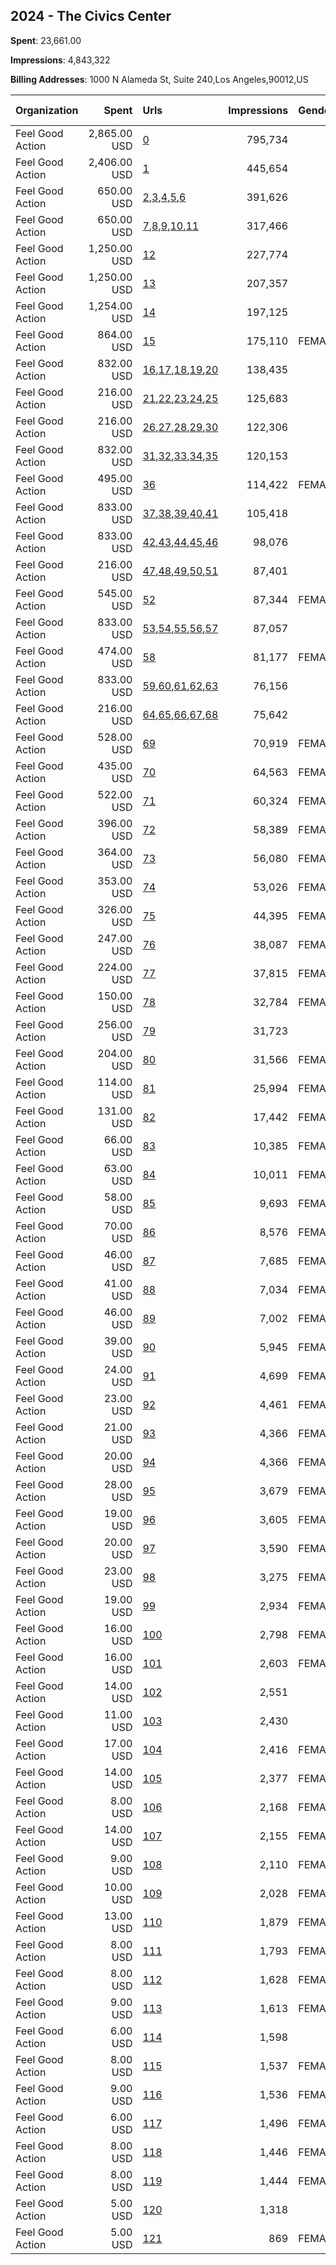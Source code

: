 ## 2024 - The Civics Center 
**Spent**: 23,661.00

**Impressions**: 4,843,322

**Billing Addresses**: 1000 N Alameda St, Suite 240,Los Angeles,90012,US

|Organization|Spent|Urls|Impressions|Genders|Age Brackets|Country Codes|
|:---|---:|:---|---:|:---|:---|:---|
|Feel Good Action|2,865.00 USD|[0](https://www.snap.com/political-ads/asset/e4b3f807cb4b3737b01863a30b1c993b2c931a6f8f8902cf5bbe6cc625ea5294?mediaType=png)|795,734||15-20|united states|
|Feel Good Action|2,406.00 USD|[1](https://www.snap.com/political-ads/asset/e3852d709cd4acb35178d81d7040a60ca8e06dce554160975ea7b8c5107c5a03?mediaType=png)|445,654||15-20|united states|
|Feel Good Action|650.00 USD|[2](https://www.snap.com/political-ads/asset/167afc5d570f904ff8f72a28ec9d2a6493cf870d6054a4dab7564261d205b58c?mediaType=jpeg),[3](https://www.snap.com/political-ads/asset/24de20eb423910185b0d1e4aa880acc5ef8da8aa119031d3125c092908021a4c?mediaType=jpeg),[4](https://www.snap.com/political-ads/asset/ed63c747229be0c012b906bf9bd4845f6bb317d4c760a643b1c92fb7d3248aa9?mediaType=jpeg),[5](https://www.snap.com/political-ads/asset/52c72cf40c350ede79ea0b067b35eaab5b7ce90afd116b7ce7a4d57aad0c9620?mediaType=jpeg),[6](https://www.snap.com/political-ads/asset/fd1fd0b18bb5cf6c17a86f80729e1131bd2421a217a841122cda9d2650242b55?mediaType=jpeg)|391,626||16-20|united states|
|Feel Good Action|650.00 USD|[7](https://www.snap.com/political-ads/asset/167afc5d570f904ff8f72a28ec9d2a6493cf870d6054a4dab7564261d205b58c?mediaType=jpeg),[8](https://www.snap.com/political-ads/asset/24de20eb423910185b0d1e4aa880acc5ef8da8aa119031d3125c092908021a4c?mediaType=jpeg),[9](https://www.snap.com/political-ads/asset/ed63c747229be0c012b906bf9bd4845f6bb317d4c760a643b1c92fb7d3248aa9?mediaType=jpeg),[10](https://www.snap.com/political-ads/asset/52c72cf40c350ede79ea0b067b35eaab5b7ce90afd116b7ce7a4d57aad0c9620?mediaType=jpeg),[11](https://www.snap.com/political-ads/asset/fd1fd0b18bb5cf6c17a86f80729e1131bd2421a217a841122cda9d2650242b55?mediaType=jpeg)|317,466||16-20|united states|
|Feel Good Action|1,250.00 USD|[12](https://www.snap.com/political-ads/asset/5e51d11ea044e25a13e4ae826801fc73023361ff9570f0178283fe37a8726a19?mediaType=png)|227,774||17-20|united states|
|Feel Good Action|1,250.00 USD|[13](https://www.snap.com/political-ads/asset/b6b201f0315398c920d4882ac452efa7f9f5b620c3429a6613e24215cf67cbb2?mediaType=png)|207,357||17-20|united states|
|Feel Good Action|1,254.00 USD|[14](https://www.snap.com/political-ads/asset/386b20d27e7caf5986fbdc30abaf9ea7d346dedafffe1adbf73b38f9aed0baaa?mediaType=mp4)|197,125||15-20|united states|
|Feel Good Action|864.00 USD|[15](https://www.snap.com/political-ads/asset/2c5bb3ad725aa381276fe355322ddc7ba7a468b96fe45620b5ae1e572aa275a4?mediaType=png)|175,110|FEMALE|15-20|united states|
|Feel Good Action|832.00 USD|[16](https://www.snap.com/political-ads/asset/167afc5d570f904ff8f72a28ec9d2a6493cf870d6054a4dab7564261d205b58c?mediaType=jpeg),[17](https://www.snap.com/political-ads/asset/24de20eb423910185b0d1e4aa880acc5ef8da8aa119031d3125c092908021a4c?mediaType=jpeg),[18](https://www.snap.com/political-ads/asset/ed63c747229be0c012b906bf9bd4845f6bb317d4c760a643b1c92fb7d3248aa9?mediaType=jpeg),[19](https://www.snap.com/political-ads/asset/52c72cf40c350ede79ea0b067b35eaab5b7ce90afd116b7ce7a4d57aad0c9620?mediaType=jpeg),[20](https://www.snap.com/political-ads/asset/fd1fd0b18bb5cf6c17a86f80729e1131bd2421a217a841122cda9d2650242b55?mediaType=jpeg)|138,435||16-20|united states|
|Feel Good Action|216.00 USD|[21](https://www.snap.com/political-ads/asset/167afc5d570f904ff8f72a28ec9d2a6493cf870d6054a4dab7564261d205b58c?mediaType=jpeg),[22](https://www.snap.com/political-ads/asset/24de20eb423910185b0d1e4aa880acc5ef8da8aa119031d3125c092908021a4c?mediaType=jpeg),[23](https://www.snap.com/political-ads/asset/ed63c747229be0c012b906bf9bd4845f6bb317d4c760a643b1c92fb7d3248aa9?mediaType=jpeg),[24](https://www.snap.com/political-ads/asset/52c72cf40c350ede79ea0b067b35eaab5b7ce90afd116b7ce7a4d57aad0c9620?mediaType=jpeg),[25](https://www.snap.com/political-ads/asset/fd1fd0b18bb5cf6c17a86f80729e1131bd2421a217a841122cda9d2650242b55?mediaType=jpeg)|125,683||16-20|united states|
|Feel Good Action|216.00 USD|[26](https://www.snap.com/political-ads/asset/167afc5d570f904ff8f72a28ec9d2a6493cf870d6054a4dab7564261d205b58c?mediaType=jpeg),[27](https://www.snap.com/political-ads/asset/24de20eb423910185b0d1e4aa880acc5ef8da8aa119031d3125c092908021a4c?mediaType=jpeg),[28](https://www.snap.com/political-ads/asset/ed63c747229be0c012b906bf9bd4845f6bb317d4c760a643b1c92fb7d3248aa9?mediaType=jpeg),[29](https://www.snap.com/political-ads/asset/52c72cf40c350ede79ea0b067b35eaab5b7ce90afd116b7ce7a4d57aad0c9620?mediaType=jpeg),[30](https://www.snap.com/political-ads/asset/fd1fd0b18bb5cf6c17a86f80729e1131bd2421a217a841122cda9d2650242b55?mediaType=jpeg)|122,306||16-20|united states|
|Feel Good Action|832.00 USD|[31](https://www.snap.com/political-ads/asset/167afc5d570f904ff8f72a28ec9d2a6493cf870d6054a4dab7564261d205b58c?mediaType=jpeg),[32](https://www.snap.com/political-ads/asset/24de20eb423910185b0d1e4aa880acc5ef8da8aa119031d3125c092908021a4c?mediaType=jpeg),[33](https://www.snap.com/political-ads/asset/ed63c747229be0c012b906bf9bd4845f6bb317d4c760a643b1c92fb7d3248aa9?mediaType=jpeg),[34](https://www.snap.com/political-ads/asset/52c72cf40c350ede79ea0b067b35eaab5b7ce90afd116b7ce7a4d57aad0c9620?mediaType=jpeg),[35](https://www.snap.com/political-ads/asset/fd1fd0b18bb5cf6c17a86f80729e1131bd2421a217a841122cda9d2650242b55?mediaType=jpeg)|120,153||16-20|united states|
|Feel Good Action|495.00 USD|[36](https://www.snap.com/political-ads/asset/04963822b0daeb2cc958b42d0dc94348450126b15651192105151f495660c9bb?mediaType=png)|114,422|FEMALE|15-20|united states|
|Feel Good Action|833.00 USD|[37](https://www.snap.com/political-ads/asset/167afc5d570f904ff8f72a28ec9d2a6493cf870d6054a4dab7564261d205b58c?mediaType=jpeg),[38](https://www.snap.com/political-ads/asset/24de20eb423910185b0d1e4aa880acc5ef8da8aa119031d3125c092908021a4c?mediaType=jpeg),[39](https://www.snap.com/political-ads/asset/ed63c747229be0c012b906bf9bd4845f6bb317d4c760a643b1c92fb7d3248aa9?mediaType=jpeg),[40](https://www.snap.com/political-ads/asset/52c72cf40c350ede79ea0b067b35eaab5b7ce90afd116b7ce7a4d57aad0c9620?mediaType=jpeg),[41](https://www.snap.com/political-ads/asset/fd1fd0b18bb5cf6c17a86f80729e1131bd2421a217a841122cda9d2650242b55?mediaType=jpeg)|105,418||16-20|united states|
|Feel Good Action|833.00 USD|[42](https://www.snap.com/political-ads/asset/167afc5d570f904ff8f72a28ec9d2a6493cf870d6054a4dab7564261d205b58c?mediaType=jpeg),[43](https://www.snap.com/political-ads/asset/24de20eb423910185b0d1e4aa880acc5ef8da8aa119031d3125c092908021a4c?mediaType=jpeg),[44](https://www.snap.com/political-ads/asset/ed63c747229be0c012b906bf9bd4845f6bb317d4c760a643b1c92fb7d3248aa9?mediaType=jpeg),[45](https://www.snap.com/political-ads/asset/52c72cf40c350ede79ea0b067b35eaab5b7ce90afd116b7ce7a4d57aad0c9620?mediaType=jpeg),[46](https://www.snap.com/political-ads/asset/fd1fd0b18bb5cf6c17a86f80729e1131bd2421a217a841122cda9d2650242b55?mediaType=jpeg)|98,076||16-20|united states|
|Feel Good Action|216.00 USD|[47](https://www.snap.com/political-ads/asset/167afc5d570f904ff8f72a28ec9d2a6493cf870d6054a4dab7564261d205b58c?mediaType=jpeg),[48](https://www.snap.com/political-ads/asset/24de20eb423910185b0d1e4aa880acc5ef8da8aa119031d3125c092908021a4c?mediaType=jpeg),[49](https://www.snap.com/political-ads/asset/ed63c747229be0c012b906bf9bd4845f6bb317d4c760a643b1c92fb7d3248aa9?mediaType=jpeg),[50](https://www.snap.com/political-ads/asset/52c72cf40c350ede79ea0b067b35eaab5b7ce90afd116b7ce7a4d57aad0c9620?mediaType=jpeg),[51](https://www.snap.com/political-ads/asset/fd1fd0b18bb5cf6c17a86f80729e1131bd2421a217a841122cda9d2650242b55?mediaType=jpeg)|87,401||16-20|united states|
|Feel Good Action|545.00 USD|[52](https://www.snap.com/political-ads/asset/e3852d709cd4acb35178d81d7040a60ca8e06dce554160975ea7b8c5107c5a03?mediaType=png)|87,344|FEMALE|15-20|united states|
|Feel Good Action|833.00 USD|[53](https://www.snap.com/political-ads/asset/167afc5d570f904ff8f72a28ec9d2a6493cf870d6054a4dab7564261d205b58c?mediaType=jpeg),[54](https://www.snap.com/political-ads/asset/24de20eb423910185b0d1e4aa880acc5ef8da8aa119031d3125c092908021a4c?mediaType=jpeg),[55](https://www.snap.com/political-ads/asset/ed63c747229be0c012b906bf9bd4845f6bb317d4c760a643b1c92fb7d3248aa9?mediaType=jpeg),[56](https://www.snap.com/political-ads/asset/52c72cf40c350ede79ea0b067b35eaab5b7ce90afd116b7ce7a4d57aad0c9620?mediaType=jpeg),[57](https://www.snap.com/political-ads/asset/fd1fd0b18bb5cf6c17a86f80729e1131bd2421a217a841122cda9d2650242b55?mediaType=jpeg)|87,057||16-20|united states|
|Feel Good Action|474.00 USD|[58](https://www.snap.com/political-ads/asset/3176450e026de303995931436b023b2482fa8c34619486615ced75cee26451ed?mediaType=png)|81,177|FEMALE|15-20||
|Feel Good Action|833.00 USD|[59](https://www.snap.com/political-ads/asset/167afc5d570f904ff8f72a28ec9d2a6493cf870d6054a4dab7564261d205b58c?mediaType=jpeg),[60](https://www.snap.com/political-ads/asset/24de20eb423910185b0d1e4aa880acc5ef8da8aa119031d3125c092908021a4c?mediaType=jpeg),[61](https://www.snap.com/political-ads/asset/ed63c747229be0c012b906bf9bd4845f6bb317d4c760a643b1c92fb7d3248aa9?mediaType=jpeg),[62](https://www.snap.com/political-ads/asset/52c72cf40c350ede79ea0b067b35eaab5b7ce90afd116b7ce7a4d57aad0c9620?mediaType=jpeg),[63](https://www.snap.com/political-ads/asset/fd1fd0b18bb5cf6c17a86f80729e1131bd2421a217a841122cda9d2650242b55?mediaType=jpeg)|76,156||16-20|united states|
|Feel Good Action|216.00 USD|[64](https://www.snap.com/political-ads/asset/167afc5d570f904ff8f72a28ec9d2a6493cf870d6054a4dab7564261d205b58c?mediaType=jpeg),[65](https://www.snap.com/political-ads/asset/24de20eb423910185b0d1e4aa880acc5ef8da8aa119031d3125c092908021a4c?mediaType=jpeg),[66](https://www.snap.com/political-ads/asset/ed63c747229be0c012b906bf9bd4845f6bb317d4c760a643b1c92fb7d3248aa9?mediaType=jpeg),[67](https://www.snap.com/political-ads/asset/52c72cf40c350ede79ea0b067b35eaab5b7ce90afd116b7ce7a4d57aad0c9620?mediaType=jpeg),[68](https://www.snap.com/political-ads/asset/fd1fd0b18bb5cf6c17a86f80729e1131bd2421a217a841122cda9d2650242b55?mediaType=jpeg)|75,642||16-20|united states|
|Feel Good Action|528.00 USD|[69](https://www.snap.com/political-ads/asset/e3852d709cd4acb35178d81d7040a60ca8e06dce554160975ea7b8c5107c5a03?mediaType=png)|70,919|FEMALE|15-20||
|Feel Good Action|435.00 USD|[70](https://www.snap.com/political-ads/asset/386b20d27e7caf5986fbdc30abaf9ea7d346dedafffe1adbf73b38f9aed0baaa?mediaType=mp4)|64,563|FEMALE|15-20|united states|
|Feel Good Action|522.00 USD|[71](https://www.snap.com/political-ads/asset/386b20d27e7caf5986fbdc30abaf9ea7d346dedafffe1adbf73b38f9aed0baaa?mediaType=mp4)|60,324|FEMALE|15-20||
|Feel Good Action|396.00 USD|[72](https://www.snap.com/political-ads/asset/386b20d27e7caf5986fbdc30abaf9ea7d346dedafffe1adbf73b38f9aed0baaa?mediaType=mp4)|58,389|FEMALE|15-20|united states|
|Feel Good Action|364.00 USD|[73](https://www.snap.com/political-ads/asset/e3852d709cd4acb35178d81d7040a60ca8e06dce554160975ea7b8c5107c5a03?mediaType=png)|56,080|FEMALE|15-20|united states|
|Feel Good Action|353.00 USD|[74](https://www.snap.com/political-ads/asset/f5881990caa678b490077c80c79a9699682fef0ce2fff7a479e17077d08bd5dd?mediaType=mp4)|53,026|FEMALE|15-20||
|Feel Good Action|326.00 USD|[75](https://www.snap.com/political-ads/asset/386b20d27e7caf5986fbdc30abaf9ea7d346dedafffe1adbf73b38f9aed0baaa?mediaType=mp4)|44,395|FEMALE|15-20|united states|
|Feel Good Action|247.00 USD|[76](https://www.snap.com/political-ads/asset/386b20d27e7caf5986fbdc30abaf9ea7d346dedafffe1adbf73b38f9aed0baaa?mediaType=mp4)|38,087|FEMALE|15-20|united states|
|Feel Good Action|224.00 USD|[77](https://www.snap.com/political-ads/asset/386b20d27e7caf5986fbdc30abaf9ea7d346dedafffe1adbf73b38f9aed0baaa?mediaType=mp4)|37,815|FEMALE|15-20|united states|
|Feel Good Action|150.00 USD|[78](https://www.snap.com/political-ads/asset/cac446b029647e44278abbcb3c6dca509c81a159ac5d544f2e1b08663cc80aa6?mediaType=png)|32,784|FEMALE|15-20|united states|
|Feel Good Action|256.00 USD|[79](https://www.snap.com/political-ads/asset/e7b511f7a13d4b577f0cc81d95b4e70b20f74e3498e71357220e23a6ffa47e7b?mediaType=png)|31,723||15-20|united states|
|Feel Good Action|204.00 USD|[80](https://www.snap.com/political-ads/asset/e553362b87277e44f98b5629d8230871e819ba098bbd53ea07da8231fa8cd1b5?mediaType=png)|31,566|FEMALE|15-20||
|Feel Good Action|114.00 USD|[81](https://www.snap.com/political-ads/asset/d960a82f78116a5084bb86e0a6928b6457948467999ad73af567e18638d4a7a5?mediaType=png)|25,994|FEMALE|15-20|united states|
|Feel Good Action|131.00 USD|[82](https://www.snap.com/political-ads/asset/e7b511f7a13d4b577f0cc81d95b4e70b20f74e3498e71357220e23a6ffa47e7b?mediaType=png)|17,442|FEMALE|15-20|united states|
|Feel Good Action|66.00 USD|[83](https://www.snap.com/political-ads/asset/e3852d709cd4acb35178d81d7040a60ca8e06dce554160975ea7b8c5107c5a03?mediaType=png)|10,385|FEMALE|15-20|united states|
|Feel Good Action|63.00 USD|[84](https://www.snap.com/political-ads/asset/e3852d709cd4acb35178d81d7040a60ca8e06dce554160975ea7b8c5107c5a03?mediaType=png)|10,011|FEMALE|15-20|united states|
|Feel Good Action|58.00 USD|[85](https://www.snap.com/political-ads/asset/375faeff034a7210ddc98b84fa14239d456c3a704939623ddfda3f51e8447ea6?mediaType=png)|9,693|FEMALE|15-20||
|Feel Good Action|70.00 USD|[86](https://www.snap.com/political-ads/asset/e7b511f7a13d4b577f0cc81d95b4e70b20f74e3498e71357220e23a6ffa47e7b?mediaType=png)|8,576|FEMALE|15-20||
|Feel Good Action|46.00 USD|[87](https://www.snap.com/political-ads/asset/c124d0e705b28029ce891a0ed882ccfab570f178e3f1dc6e80df0ce5024b164a?mediaType=png)|7,685|FEMALE|15-20||
|Feel Good Action|41.00 USD|[88](https://www.snap.com/political-ads/asset/f47b51f69f7dfc2313045033f9b7ea15c78a447d72491d1993f246b7b496cfbb?mediaType=png)|7,034|FEMALE|15-20|united states|
|Feel Good Action|46.00 USD|[89](https://www.snap.com/political-ads/asset/e7b511f7a13d4b577f0cc81d95b4e70b20f74e3498e71357220e23a6ffa47e7b?mediaType=png)|7,002|FEMALE|15-20|united states|
|Feel Good Action|39.00 USD|[90](https://www.snap.com/political-ads/asset/e3852d709cd4acb35178d81d7040a60ca8e06dce554160975ea7b8c5107c5a03?mediaType=png)|5,945|FEMALE|15-20|united states|
|Feel Good Action|24.00 USD|[91](https://www.snap.com/political-ads/asset/c6a8a8a373d2048fe0501c6cbb2fe9d463f64dd77e8ed47b44cfc97773006fc0?mediaType=png)|4,699|FEMALE|15-20|united states|
|Feel Good Action|23.00 USD|[92](https://www.snap.com/political-ads/asset/3a6c9aed44777041e1904693c6de8619e8067dd2c66ff937135718c3c592e2df?mediaType=png)|4,461|FEMALE|15-20|united states|
|Feel Good Action|21.00 USD|[93](https://www.snap.com/political-ads/asset/3a6c9aed44777041e1904693c6de8619e8067dd2c66ff937135718c3c592e2df?mediaType=png)|4,366|FEMALE|15-20|united states|
|Feel Good Action|20.00 USD|[94](https://www.snap.com/political-ads/asset/c6a8a8a373d2048fe0501c6cbb2fe9d463f64dd77e8ed47b44cfc97773006fc0?mediaType=png)|4,366|FEMALE|15-20|united states|
|Feel Good Action|28.00 USD|[95](https://www.snap.com/political-ads/asset/f47b51f69f7dfc2313045033f9b7ea15c78a447d72491d1993f246b7b496cfbb?mediaType=png)|3,679|FEMALE|15-20||
|Feel Good Action|19.00 USD|[96](https://www.snap.com/political-ads/asset/7476c0111ece912df54c22b109a67f8c1c547c8418f36209915c8408bbc3a1df?mediaType=png)|3,605|FEMALE|15-20|united states|
|Feel Good Action|20.00 USD|[97](https://www.snap.com/political-ads/asset/e7b511f7a13d4b577f0cc81d95b4e70b20f74e3498e71357220e23a6ffa47e7b?mediaType=png)|3,590|FEMALE|15-20|united states|
|Feel Good Action|23.00 USD|[98](https://www.snap.com/political-ads/asset/f47b51f69f7dfc2313045033f9b7ea15c78a447d72491d1993f246b7b496cfbb?mediaType=png)|3,275|FEMALE|15-20|united states|
|Feel Good Action|19.00 USD|[99](https://www.snap.com/political-ads/asset/e7b511f7a13d4b577f0cc81d95b4e70b20f74e3498e71357220e23a6ffa47e7b?mediaType=png)|2,934|FEMALE|15-20|united states|
|Feel Good Action|16.00 USD|[100](https://www.snap.com/political-ads/asset/f47b51f69f7dfc2313045033f9b7ea15c78a447d72491d1993f246b7b496cfbb?mediaType=png)|2,798|FEMALE|15-20|united states|
|Feel Good Action|16.00 USD|[101](https://www.snap.com/political-ads/asset/3a6c9aed44777041e1904693c6de8619e8067dd2c66ff937135718c3c592e2df?mediaType=png)|2,603|FEMALE|15-20|united states|
|Feel Good Action|14.00 USD|[102](https://www.snap.com/political-ads/asset/f47b51f69f7dfc2313045033f9b7ea15c78a447d72491d1993f246b7b496cfbb?mediaType=png)|2,551||15-20|united states|
|Feel Good Action|11.00 USD|[103](https://www.snap.com/political-ads/asset/3a6c9aed44777041e1904693c6de8619e8067dd2c66ff937135718c3c592e2df?mediaType=png)|2,430||15-20|united states|
|Feel Good Action|17.00 USD|[104](https://www.snap.com/political-ads/asset/7476c0111ece912df54c22b109a67f8c1c547c8418f36209915c8408bbc3a1df?mediaType=png)|2,416|FEMALE|15-20||
|Feel Good Action|14.00 USD|[105](https://www.snap.com/political-ads/asset/c6a8a8a373d2048fe0501c6cbb2fe9d463f64dd77e8ed47b44cfc97773006fc0?mediaType=png)|2,377|FEMALE|15-20|united states|
|Feel Good Action|8.00 USD|[106](https://www.snap.com/political-ads/asset/7476c0111ece912df54c22b109a67f8c1c547c8418f36209915c8408bbc3a1df?mediaType=png)|2,168|FEMALE|15-20|united states|
|Feel Good Action|14.00 USD|[107](https://www.snap.com/political-ads/asset/e7b511f7a13d4b577f0cc81d95b4e70b20f74e3498e71357220e23a6ffa47e7b?mediaType=png)|2,155|FEMALE|15-20|united states|
|Feel Good Action|9.00 USD|[108](https://www.snap.com/political-ads/asset/c6a8a8a373d2048fe0501c6cbb2fe9d463f64dd77e8ed47b44cfc97773006fc0?mediaType=png)|2,110|FEMALE|15-20|united states|
|Feel Good Action|10.00 USD|[109](https://www.snap.com/political-ads/asset/f47b51f69f7dfc2313045033f9b7ea15c78a447d72491d1993f246b7b496cfbb?mediaType=png)|2,028|FEMALE|15-20|united states|
|Feel Good Action|13.00 USD|[110](https://www.snap.com/political-ads/asset/f47b51f69f7dfc2313045033f9b7ea15c78a447d72491d1993f246b7b496cfbb?mediaType=png)|1,879|FEMALE|15-20|united states|
|Feel Good Action|8.00 USD|[111](https://www.snap.com/political-ads/asset/ebf5a98dd821cd9fcf320674e2596a81c83a8e3b45a7a73f8a7392805a1a474c?mediaType=png)|1,793|FEMALE|15-20|united states|
|Feel Good Action|8.00 USD|[112](https://www.snap.com/political-ads/asset/3a6c9aed44777041e1904693c6de8619e8067dd2c66ff937135718c3c592e2df?mediaType=png)|1,628|FEMALE|15-20||
|Feel Good Action|9.00 USD|[113](https://www.snap.com/political-ads/asset/7476c0111ece912df54c22b109a67f8c1c547c8418f36209915c8408bbc3a1df?mediaType=png)|1,613|FEMALE|15-20|united states|
|Feel Good Action|6.00 USD|[114](https://www.snap.com/political-ads/asset/c6a8a8a373d2048fe0501c6cbb2fe9d463f64dd77e8ed47b44cfc97773006fc0?mediaType=png)|1,598||15-20|united states|
|Feel Good Action|8.00 USD|[115](https://www.snap.com/political-ads/asset/c6a8a8a373d2048fe0501c6cbb2fe9d463f64dd77e8ed47b44cfc97773006fc0?mediaType=png)|1,537|FEMALE|15-20||
|Feel Good Action|9.00 USD|[116](https://www.snap.com/political-ads/asset/c6a8a8a373d2048fe0501c6cbb2fe9d463f64dd77e8ed47b44cfc97773006fc0?mediaType=png)|1,536|FEMALE|15-20|united states|
|Feel Good Action|6.00 USD|[117](https://www.snap.com/political-ads/asset/7476c0111ece912df54c22b109a67f8c1c547c8418f36209915c8408bbc3a1df?mediaType=png)|1,496|FEMALE|15-20|united states|
|Feel Good Action|8.00 USD|[118](https://www.snap.com/political-ads/asset/3a6c9aed44777041e1904693c6de8619e8067dd2c66ff937135718c3c592e2df?mediaType=png)|1,446|FEMALE|15-20|united states|
|Feel Good Action|8.00 USD|[119](https://www.snap.com/political-ads/asset/3a6c9aed44777041e1904693c6de8619e8067dd2c66ff937135718c3c592e2df?mediaType=png)|1,444|FEMALE|15-20|united states|
|Feel Good Action|5.00 USD|[120](https://www.snap.com/political-ads/asset/7476c0111ece912df54c22b109a67f8c1c547c8418f36209915c8408bbc3a1df?mediaType=png)|1,318||15-20|united states|
|Feel Good Action|5.00 USD|[121](https://www.snap.com/political-ads/asset/7476c0111ece912df54c22b109a67f8c1c547c8418f36209915c8408bbc3a1df?mediaType=png)|869|FEMALE|15-20|united states|
